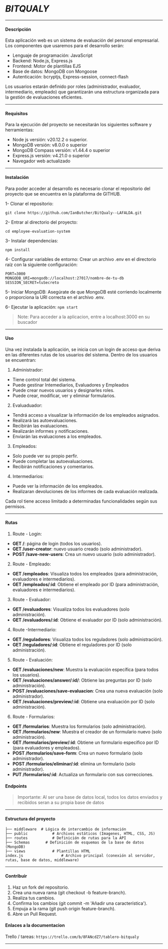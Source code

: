 # *BITQUALY*

----------
#### Descripción
Esta aplicación web es un sistema de evaluación del personal empresarial.
Los componentes que usaremos para el desarrollo serán:
- Lenguaje de programación: JavaScript
- Backend: Node.js, Express.js
- Frontend: Motor de plantillas EJS
- Base de datos: MongoDB con Mongoose
- Autenticación: bcryptjs, Express-session, connect-flash

Los usuarios estarán definido por roles (administrador, evaluador, intermediario, empleado) que garantizarán una estructura organizada para la gestión de evaluaciones eficientes.

------------

#### Requisitos

Para la ejecución del proyecto se necesitarán los siguientes software y herramientas:
- Node js versión: v20.12.2 o superior.
- MongoDB versión: v8.0.0 o superior
- MongoDB Compass versión:  v1.44.4  o superior
- Express.js versión: v4.21.0 o superior
- Navegador web actualizado



--------
#### Instalación
Para poder acceder al desarrollo es necesario clonar el repositorio del proyecto que se encuentra en la plataforma de GITHUB.

1- Clonar el repositorio:

`git clone https://github.com/IanButcher/BitQualy--LAFALDA.git`

2- Entrar al directorio del proyecto:

`cd employee-evaluation-system`

3- Instalar dependencias:

`npm install`

4- Configurar variables de entorno:
Crear un archivo .env en el directorio raíz con la siguiente configuración:
```
PORT=3000
MONGODB_URI=mongodb://localhost:27017/nombre-de-tu-db
SESSION_SECRET=tuSecreto
```

5- Iniciar MongoDB: Asegúrate de que MongoDB esté corriendo localmente o proporciona la URI correcta en el archivo .env.

6- Ejecutar la aplicación:
`npm start`
> Note:
Para acceder a la aplicacion, entre a localhost:3000 en su buscador

------
#### Uso
Una vez instalada la aplicación, se inicia con un login de acceso que deriva en las diferentes rutas de los usuarios del sistema.
Dentro de los usuarios se encuentran:
1. Administrador: 
- Tiene control total del sistema.
- Puede gestinar Intemediarios, Evaluadores y Empleados
- Puede crear nuevos usuarios y designarles roles.
- Puede crear, modificar, ver y eliminar formularios.
2. Evaluaduador:
- Tendrá acceso a visualizar la información de los empleados asignados.
- Realizará las autoevaluaciones.
- Recibirán las evaluaciones.
- Realizarán informes y notificaciones.
- Enviarán las evaluaciones a los empleados.
3. Empleados:
- Solo puede ver su propio perfir.
- Puede completar las autoevaluaciones.
- Recibirán notificaciones y comentarios.
4. Intermediarios: 
- Puede ver la información de los empleados.
- Realizaran devoluciones de los informes de cada evaluación realizada.

Cada rol tiene acceso limitado a determinadas funcionalidades según sus permisos.

----
#### Rutas
1. Route - Login:
- **GET /**: página de login (todos los usuarios).
- **GET /user-creator**: nuevo usuario creado (solo administrador).
- **POST /save-new-users**: Crea un nuevo usuario (solo administrador).

2. Route - Empleado:
- **GET /empleados**: Visualiza todos los empleados (para administración, evaluadores e intermediarios).
- **GET /empleados/:id**: Obtiene el empleado por ID (para administración, evaluadores e intermediarios).

3. Route - Evaluador:
- **GET /evaluadores**: Visualiza todos los evaluadores (solo administración).
- **GET /evaluadores/:id**: Obtiene el evaluador por ID (solo administración).

4. Route -Intermediario:
- **GET /reguladores**: Visualiza todos los reguladores (solo administración).
- **GET /reguladores/:id**: Obtiene el reguladores por ID (solo administración).

5. Route - Evaluación:
- **GET /evaluaciones/new**: Muestra la evaluación específica (para todos los usuarios).
- **GET /evaluaciones/answer/:id/**: Obtiene las preguntas por ID (solo administración).
- **POST /evaluaciones/save-evaluacion**: Crea una nueva evaluación (solo administrador).
- **GET /evaluaciones/preview/:id**: Obtiene una evaluación por ID (solo administración).

6. Route - Formularios:
- **GET /formularios**: Muestra los formularios (solo administración).
- **GET /formularios/new**: Muestra el creador de un formulario nuevo (solo administración).
- **GET /formularios/preview/:id**: Obtiene un formulario específico por ID (para evaluadores y empleados).
- **POST /formularios/save-form**: Crea un nuevo formulario (solo administrador).
- **POST /formularios/eliminar/:id**: elimina un formulario (solo administrador).
- **PUT /formularios/:id**: Actualiza un formulario con sus correcciones.

#### Endpoints
> Importante:
Al ser una base de datos local, todos los datos enviados y recibidos seran a su propia base de datos

----
#### Estructura del proyecto

   ```
   ├── middleware  # Lógica de intercambio de información
   ├── public           # Archivos estáticos (Imagenes, HTML, CSS, JS)
   ├── routes           # Definición de rutas para la API
   ├── Schemas       # Definición de esquemas de la base de datos (MongoDB)
   ├── views            # Plantillas HTML
   index.js                 # Archivo principal (conexión al servidor, rutas, base de datos, middleware) 
   ```

------
#### Contribuir
1. Haz un fork del repositorio.
2. Crea una nueva rama (git checkout -b feature-branch).
3. Realiza tus cambios.
4. Confirma los cambios (git commit -m 'Añadir una característica').
5. Empuja a la rama (git push origin feature-branch).
6. Abre un Pull Request.

#### Enlaces a la documentacion
Trello / tareas:
`https://trello.com/b/8FANcdZ7/tablero-bitqualy`

------

